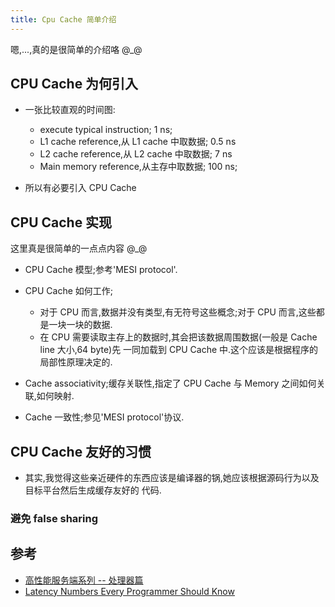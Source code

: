 ```yaml
---
title: Cpu Cache 简单介绍
---
```


嗯,...,真的是很简单的介绍咯 @_@

## CPU Cache 为何引入

*   一张比较直观的时间图:

    -   execute typical instruction; 1 ns;
    -   L1 cache reference,从 L1 cache 中取数据; 0.5 ns 
    -   L2 cache reference,从 L2 cache 中取数据; 7 ns
    -   Main memory reference,从主存中取数据; 100 ns;

*   所以有必要引入 CPU Cache

## CPU Cache 实现

这里真是很简单的一点点内容 @_@

*   CPU Cache 模型;参考'MESI protocol'.
*   CPU Cache 如何工作;

    -   对于 CPU 而言,数据并没有类型,有无符号这些概念;对于 CPU 而言,这些都是一块一块的数据.
    -   在 CPU 需要读取主存上的数据时,其会把该数据周围数据(一般是 Cache line 大小,64 byte)先
        一同加载到 CPU Cache 中.这个应该是根据程序的局部性原理决定的.

*   Cache associativity;缓存关联性,指定了 CPU Cache 与 Memory 之间如何关联,如何映射.

*   Cache 一致性;参见'MESI protocol'协议.


## CPU Cache 友好的习惯

*   其实,我觉得这些亲近硬件的东西应该是编译器的锅,她应该根据源码行为以及目标平台然后生成缓存友好的
    代码.

### 避免 false sharing




## 参考

*   [高性能服务端系列 -- 处理器篇][0]
*   [Latency Numbers Every Programmer Should Know][1]


[0]: <http://zhuanlan.zhihu.com/p/20478552> 
[1]: <https://gist.github.com/jboner/2841832>


